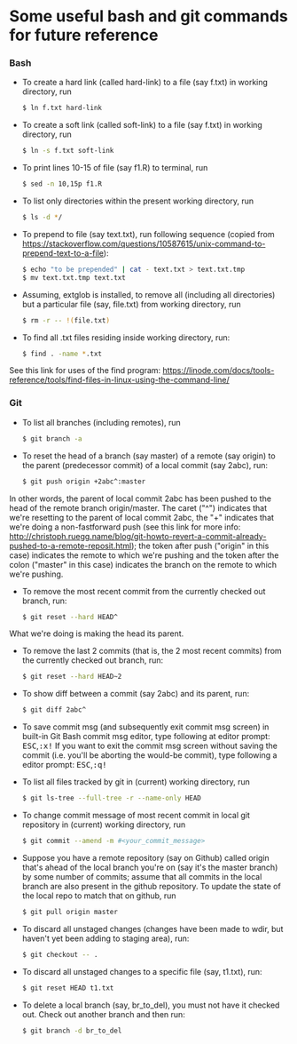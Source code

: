 # Some useful bash and git commands for future reference 

### Bash 

* To create a hard link (called hard-link) to a file (say f.txt) in working directory, run 
	```bash
	$ ln f.txt hard-link 
	``` 
* To create a soft link (called soft-link) to a file (say f.txt) in working directory, run 
	```bash 
	$ ln -s f.txt soft-link
	``` 

* To print lines 10-15 of file (say f1.R) to terminal, run
   	```bash
   	$ sed -n 10,15p f1.R
   	``` 
* To list only directories within the present working directory, run
	```bash
	$ ls -d */
	``` 

* To prepend to file (say text.txt), run following sequence (copied from https://stackoverflow.com/questions/10587615/unix-command-to-prepend-text-to-a-file):
	```bash
	$ echo "to be prepended" | cat - text.txt > text.txt.tmp
	$ mv text.txt.tmp text.txt
	``` 

* Assuming, extglob is installed, to remove all (including all directories) but a 
  particular file (say, file.txt) from working directory, run 
	```bash
	$ rm -r -- !(file.txt)
	``` 

* To find all .txt files residing inside working directory, run: 
	```bash
	$ find . -name *.txt
	```
See this link for uses of the find program: https://linode.com/docs/tools-reference/tools/find-files-in-linux-using-the-command-line/


### Git

* To list all branches (including remotes), run
	```bash 
	$ git branch -a
	``` 
* To reset the head of a branch (say master) of a remote (say origin) to the parent
(predecessor commit) of a local commit (say 2abc), run:
	```bash
	$ git push origin +2abc^:master
	``` 
In other words, the parent of local commit 2abc has been pushed to the head of 
the remote branch origin/master. The caret ("^")
indicates that we're resetting to the parent of local commit 2abc, the "+" indicates
that we're doing a non-fastforward push (see this link for more info: http://christoph.ruegg.name/blog/git-howto-revert-a-commit-already-pushed-to-a-remote-reposit.html);
the token after push ("origin" in this case) indicates the remote to which we're 
pushing and the token after the colon ("master" in this case) indicates
the branch on the remote to which we're pushing.

* To remove the most recent commit from the currently checked out branch, run:
	```bash 
	$ git reset --hard HEAD^
	``` 
What we're doing is making the head its parent.

* To remove the last 2 commits (that is, the 2 most recent commits) from the
currently checked out branch, run:
	```bash 
	$ git reset --hard HEAD~2
	``` 

* To show diff between a commit (say 2abc) and its parent, run:
	```bash
	$ git diff 2abc^ 
	``` 

* To save commit msg (and subsequently exit commit msg screen)
in built-in Git Bash commit msg editor, type following at editor prompt:
<kbd>ESC</kbd>,<kbd>:x!</kbd>
If you want to exit the commit msg screen without saving the commit (i.e.
you'll be aborting the would-be commit), type following a editor prompt: 
<kbd>ESC</kbd>,<kbd>:q!</kbd> 

* To list all files tracked by git in (current) working directory, run 
	```bash 
	$ git ls-tree --full-tree -r --name-only HEAD
	``` 
* To change commit message of most recent commit in local git repository in (current) working directory, run 
   	```bash 
   	$ git commit --amend -m #<your_commit_message> 
   	``` 
* Suppose you have a remote repository (say on Github) called origin that's ahead of the local branch you're on (say it's the master branch) by some number of commits; assume that all commits in the local branch are also present in the github repository. To update the state of the local repo to match that on github, run 
   	```bash 
   	$ git pull origin master
   	``` 
* To discard all unstaged changes (changes have been made to wdir, but haven't 
yet been adding to staging area), run: 
	```bash 
	$ git checkout -- .
	``` 

* To discard all unstaged changes to a specific file (say, t1.txt), run: 
	```bash
	$ git reset HEAD t1.txt
	``` 
* To delete a local branch (say, br_to_del), you must not have it checked out. Check
out another branch and then run:
	```bash 
	$ git branch -d br_to_del 
	``` 
 